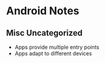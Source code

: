 # Android Notes

## Misc Uncategorized

* Apps provide multiple entry points
* Apps adapt to different devices
